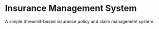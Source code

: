 # Insurance Management System

A simple Streamlit-based insurance policy and claim management system.